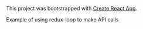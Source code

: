 This project was bootstrapped with [Create React App](https://github.com/facebookincubator/create-react-app).

Example of using redux-loop to make API calls
